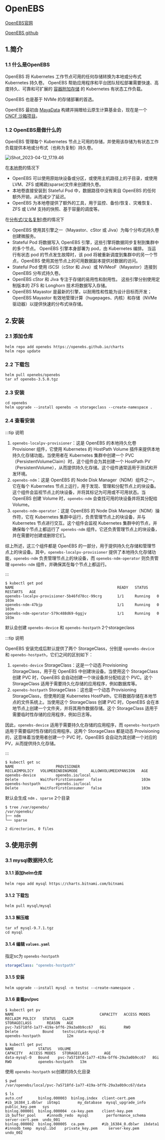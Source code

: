 # OpenEBS

[OpenEBS官网](https://openebs.io/)

[OpenEBS github](https://github.com/openebs/openebs)



## 1.简介

### 1.1 什么是OpenEBS 

OpenEBS 将 Kubernetes 工作节点可用的任何存储转换为本地或分布式 Kubernetes 持久卷。 OpenEBS 帮助应用程序和平台团队轻松部署需要快速、高度持久、可靠和可扩展的 [容器附加存储](https://openebs.io/docs/concepts/cas)  的 Kubernetes 有状态工作负载。

OpenEBS 也是基于 NVMe 的存储部署的首选。

OpenEBS 最初由 [MayaData](https://mayadata.io/) 构建并捐赠给云原生计算基金会，现在是一个 [CNCF 沙箱项目](https://www.cncf.io/sandbox-projects/)。



### 1.2 OpenEBS是做什么的

OpenEBS 管理每个 Kubernetes 节点上可用的存储，并使用该存储为有状态工作负载提供本地或分布式（也称为复制）持久卷。

![iShot_2023-04-12_17.19.46](https://gitea.pptfz.cn/pptfz/picgo-images/raw/branch/master/img/iShot_2023-04-12_17.19.46.png)





在[本地卷](https://openebs.io/docs/#local-volumes)的情况下

- OpenEBS 可以使用原始块设备或分区，或使用主机路径上的子目录，或使用 LVM、ZFS 或稀疏(sparse)文件来创建持久卷。
- 本地卷直接安装到 Stateful Pod 中，数据路径中没有来自 OpenEBS 的任何额外开销，从而减少了延迟。
- OpenEBS 为本地卷提供了额外的工具，用于监控、备份/恢复、灾难恢复、ZFS 或 LVM 支持的快照、基于容量的调度等。





在[分布式(又名复制)卷](https://openebs.io/docs/#replicated-volumes)的情况下

- OpenEBS 使用其引擎之一（Mayastor、cStor 或 Jiva）为每个分布式持久卷创建微服务。
- Stateful Pod 将数据写入 OpenEBS 引擎，这些引擎将数据同步复制到集群中的多个节点。 OpenEBS 引擎本身部署为 pod，由 Kubernetes 编排。 当运行有状态 pod 的节点发生故障时，该 pod 将被重新调度到集群中的另一个节点，OpenEBS 使用其他节点上的可用数据副本提供对数据的访问。
- Stateful Pod 使用 iSCSI（cStor 和 Jiva）或 NVMeoF（Mayastor）连接到 OpenEBS 分布式持久卷。
- OpenEBS cStor 和 Jiva 专注于存储的易用性和耐用性。 这些引擎分别使用定制版本的 ZFS 和 Longhorn 技术将数据写入存储。
- OpenEBS Mayastor 是最新的引擎，以耐用性和性能为设计目标而开发； OpenEBS Mayastor 有效地管理计算（hugepages、内核）和存储（NVMe 驱动器）以提供快速的分布式块存储。





## 2.安装

### 2.1 添加仓库

```shell
helm repo add openebs https://openebs.github.io/charts
helm repo update
```



### 2.2 下载包

```shell
helm pull openebs/openebs
tar xf openebs-3.5.0.tgz
```



### 2.3 安装

```shell
cd openebs
helm upgrade --install openebs -n storageclass --create-namespace .
```



### 2.4 查看安装

:::tip 说明

1. `openebs-localpv-provisioner`：这是 OpenEBS 的本地持久化卷 Provisioner 组件，它使用 Kubernetes 的 HostPath Volume 插件来提供本地持久化存储功能。当使用者在 Kubernetes 集群中创建一个 PVC（PersistentVolumeClaim）时，这个组件会为其创建一个 HostPath PV（PersistentVolume），从而提供持久化存储。这个组件通常适用于测试和开发环境。
2. `openebs-ndm`：这是 OpenEBS 的 Node Disk Manager（NDM）组件之一，它在每个 Kubernetes 节点上运行，用于发现、管理和分配节点上的块设备。这个组件会监视节点上的块设备，并将其标记为可用或不可用状态。当 OpenEBS 创建 Volume 时，`openebs-ndm` 会查找可用的块设备并将其分配给 Volume。
3. `openebs-ndm-operator`：这是 OpenEBS 的 Node Disk Manager（NDM）操作符，它在 Kubernetes 集群中运行，负责管理节点上的块设备，并与 Kubernetes 节点进行交互。这个组件会监视 Kubernetes 集群中的节点，并确保每个节点上都运行了 `openebs-ndm` 组件。它还负责管理节点上的块设备，并在需要时创建或删除它们。

综上所述，这三个组件都是 OpenEBS 的一部分，用于提供持久化存储和管理节点上的块设备。其中，`openebs-localpv-provisioner` 提供了本地持久化存储功能，`openebs-ndm` 负责管理节点上的块设备，而 `openebs-ndm-operator` 则负责管理 `openebs-ndm` 组件，并确保其在每个节点上都运行。

:::

```shell
$ kubectl get pod
NAME                                               READY   STATUS    RESTARTS   AGE
openebs-localpv-provisioner-5b46fd78cc-99crg       1/1     Running   0          103m
openebs-ndm-47bjp                                  1/1     Running   0          103m
openebs-ndm-operator-579c488d69-6ggjv              1/1     Running   0          103m
```



默认会创建 `openebs-device` 和 `openebs-hostpath` 2个storageclass

:::tip 说明

OpenEBS 安装完成后默认提供了两个 StorageClass，分别是 `openebs-device` 和 `openebs-hostpath`，它们之间的区别如下：

1. `openebs-device` StorageClass：这是一个动态 Provisioning StorageClass，用于在 OpenEBS 中创建块设备。当使用这个 StorageClass 创建 PVC 时，OpenEBS 会自动创建一个块设备并分配给这个 PVC。这个 StorageClass 适用于需要持久化存储的应用程序，例如数据库等。
2. `openebs-hostpath` StorageClass：这也是一个动态 Provisioning StorageClass，但使用的是 Kubernetes HostPath，它将数据存储在本地节点的文件系统上。当使用这个 StorageClass 创建 PVC 时，OpenEBS 会在本地节点上创建一个文件夹，并将其用作数据存储。这个 StorageClass 适用于需要临时性存储的应用程序，例如日志等。

因此，`openebs-device` 适用于需要持久化存储的应用程序，而 `openebs-hostpath` 适用于需要临时性存储的应用程序。这两个 StorageClass 都是动态 Provisioning 的，这意味着当使用者创建一个 PVC 时，OpenEBS 会自动为其创建一个对应的 PV，从而提供持久化存储。

:::

```shell
$ kubectl get sc
NAME                   PROVISIONER                                     RECLAIMPOLICY   VOLUMEBINDINGMODE      ALLOWVOLUMEEXPANSION   AGE
openebs-device         openebs.io/local                                Delete          WaitForFirstConsumer   false                  103m
openebs-hostpath       openebs.io/local                                Delete          WaitForFirstConsumer   false                  103m
```





默认会生成 `ndm` 、`sparse` 2个目录

```shell
$ tree /var/openebs/
/var/openebs/
├── ndm
└── sparse

2 directories, 0 files
```





## 3.使用示例

### 3.1 mysql数据持久化

#### 3.1.1 添加helm仓库

```shell
helm repo add mysql https://charts.bitnami.com/bitnami
```



#### 3.1.2 下载包

```shell
helm pull mysql/mysql
```



#### 3.1.3 解压缩

```shell
tar xf mysql-9.7.1.tgz
cd mysql
```



#### 3.1.4 编辑 `values.yaml`

指定sc为 `openebs-hostpath`

```yaml
storageClass: "openebs-hostpath"
```



#### 3.1.5 安装

```shell
helm upgrade --install mysql -n testsc --create-namespace .
```



#### 3.1.6 查看pv/pvc

```shell
$ kubectl get pv 
NAME                                       CAPACITY   ACCESS MODES   RECLAIM POLICY   STATUS   CLAIM                                              STORAGECLASS       REASON   AGE
pvc-7a5718fd-1a77-419a-bff6-29a3a0b9cc67   8Gi        RWO            Delete           Bound    testsc/data-mysql-0                                openebs-hostpath            12m
```



```shell
$ kubectl get pvc
NAME           STATUS   VOLUME                                     CAPACITY   ACCESS MODES   STORAGECLASS       AGE
data-mysql-0   Bound    pvc-7a5718fd-1a77-419a-bff6-29a3a0b9cc67   8Gi        RWO            openebs-hostpath   13m
```



使用 `openebs-hostpath` sc创建的持久化目录

```shell
$ pwd
/var/openebs/local/pvc-7a5718fd-1a77-419a-bff6-29a3a0b9cc67/data

$ ls
auto.cnf       binlog.000003  binlog.index  client-cert.pem    #ib_16384_1.dblwr  ibtmp1        my_database  mysql_upgrade_info  public_key.pem   sys
binlog.000001  binlog.000004  ca-key.pem    client-key.pem     ib_buffer_pool     #innodb_redo  mysql        performance_schema  server-cert.pem  undo_001
binlog.000002  binlog.000005  ca.pem        #ib_16384_0.dblwr  ibdata1            #innodb_temp  mysql.ibd    private_key.pem     server-key.pem   undo_002
```

